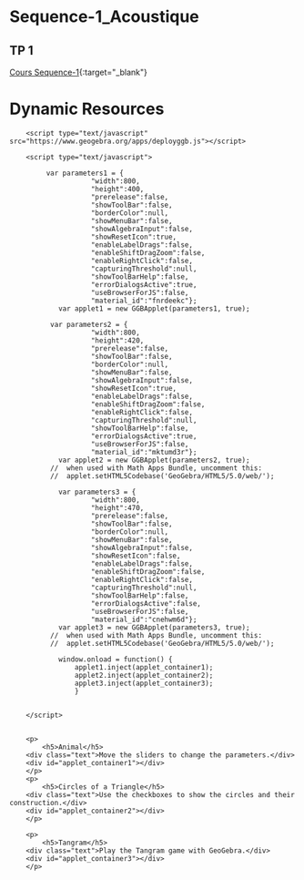 # Sequence-1_Acoustique

## TP 1

[Cours Sequence-1](./2_Sciences_Seq1_TP1.pdf){:target="_blank"}

<!DOCTYPE html>
<html>

<head>
        <title>Dynamic Resources</title>
        <meta http-equiv="Content-Type" content="text/html; charset=utf-8" />
		<script src="navigation.js"></script>
</head>

<body><div class="contentBox" id="contentBox">
        <h1>Dynamic Resources</h1>
        <p></p>

        <script type="text/javascript" src="https://www.geogebra.org/apps/deployggb.js"></script>

        <script type="text/javascript">

			 var parameters1 = {
                        "width":800,
                        "height":400,
                        "prerelease":false,
                        "showToolBar":false,
                        "borderColor":null,
                        "showMenuBar":false,
                        "showAlgebraInput":false,
                        "showResetIcon":true,
                        "enableLabelDrags":false,
                        "enableShiftDragZoom":false,
                        "enableRightClick":false,
                        "capturingThreshold":null,
                        "showToolBarHelp":false,
                        "errorDialogsActive":true,
                        "useBrowserForJS":false,
                        "material_id":"fnrdeekc"};
                var applet1 = new GGBApplet(parameters1, true);
              
			  var parameters2 = {
                        "width":800,
                        "height":420,
                        "prerelease":false,
                        "showToolBar":false,
                        "borderColor":null,
                        "showMenuBar":false,
                        "showAlgebraInput":false,
                        "showResetIcon":true,
                        "enableLabelDrags":false,
                        "enableShiftDragZoom":false,
                        "enableRightClick":false,
                        "capturingThreshold":null,
                        "showToolBarHelp":false,
                        "errorDialogsActive":true,
                        "useBrowserForJS":false,
                        "material_id":"mktumd3r"};
                var applet2 = new GGBApplet(parameters2, true);
              //  when used with Math Apps Bundle, uncomment this:
              //  applet.setHTML5Codebase('GeoGebra/HTML5/5.0/web/');
				
				var parameters3 = {
                        "width":800,
                        "height":470,
                        "prerelease":false,
                        "showToolBar":false,
                        "borderColor":null,
                        "showMenuBar":false,
                        "showAlgebraInput":false,
                        "showResetIcon":false,
                        "enableLabelDrags":false,
                        "enableShiftDragZoom":false,
                        "enableRightClick":false,
                        "capturingThreshold":null,
                        "showToolBarHelp":false,
                        "errorDialogsActive":false,
                        "useBrowserForJS":false,
                        "material_id":"cnehwm6d"};
                var applet3 = new GGBApplet(parameters3, true);
              //  when used with Math Apps Bundle, uncomment this:
              //  applet.setHTML5Codebase('GeoGebra/HTML5/5.0/web/');

                window.onload = function() { 
					applet1.inject(applet_container1);
					applet2.inject(applet_container2);
					applet3.inject(applet_container3);
					}
				

        </script>
		
		
		<p>
			<h5>Animal</h5>
		<div class="text">Move the sliders to change the parameters.</div>
        <div id="applet_container1"></div>
		</p>
		<p>
			<h5>Circles of a Triangle</h5>
		<div class="text">Use the checkboxes to show the circles and their construction.</div>
		<div id="applet_container2"></div>
		</p>
		
		<p>
			<h5>Tangram</h5>
		<div class="text">Play the Tangram game with GeoGebra.</div>
        <div id="applet_container3"></div>
		</p>
		
	
</div>
</body>

</html>
